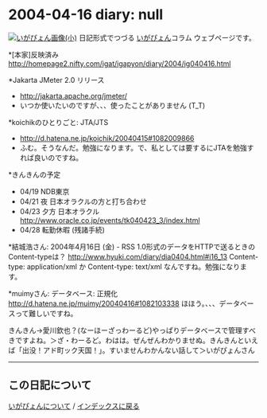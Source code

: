 2004-04-16 diary: null
=====================================================================================================
[![いがぴょん画像(小)](https://igapyon.github.io/diary/images/iga200306s.jpg "いがぴょん")](https://igapyon.github.io/diary/memo/memoigapyon.html) 日記形式でつづる [いがぴょん](https://igapyon.github.io/diary/memo/memoigapyon.html)コラム ウェブページです。

*[本家]反映済み
http://homepage2.nifty.com/igat/igapyon/diary/2004/ig040416.html

*Jakarta JMeter 2.0 リリース

  * http://jakarta.apache.org/jmeter/
  * いつか使いたいのですが、、、使ったことがありません (T_T)

*koichikのひとりごと: JTA/JTS

  * http://d.hatena.ne.jp/koichik/20040415#1082009866
  * ふむ。そうなんだ。勉強になります。で、私としては要するにJTAを勉強すれば良いのですね。

*きんきんの予定

* 04/19 NDB東京
* 04/21 夜 日本オラクルの方と打ち合わせ
* 04/23 夕方 日本オラクル http://www.oracle.co.jp/events/tk040423_3/index.html
* 04/28 転勤休暇 (残諸手続)

*結城浩さん: 2004年4月16日 (金) - RSS 1.0形式のデータをHTTPで送るときのContent-typeは？
http://www.hyuki.com/diary/dia0404.html#i16_13
Content-type: application/xml か Content-type: text/xml なんですね。勉強になります。

*muimyさん: データベース: 正規化
http://d.hatena.ne.jp/muimy/20040416#1082103338
ほほう。、、、データベースって難しいですね。



きんきん→愛川欽也？(なーほーざっわーるど)やっぱりデータベースで管理すべきですよね。＞ざ・わーるど。わはは。ぜんぜんわかりませぬ。きんきんといえば「出没！アド町ック天国！」。すいませんわかんない話して＞いがぴょんさん


----------------------------------------------------------------------------------------------------

## この日記について
[いがぴょんについて](http://www.igapyon.jp/igapyon/diary/memo/memoigapyon.html) / [インデックスに戻る](https://igapyon.github.io/diary/idxall.html)
